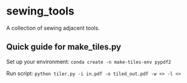 # sewing_tools
A collection of sewing adjacent tools.

## Quick guide for make_tiles.py
Set up your environment:
`conda create -n make-tiles-env pypdf2`

Run script:
`python tiler.py -i in.pdf -o tiled_out.pdf -w <> -l <>`